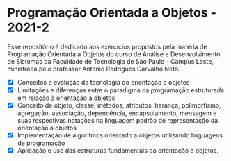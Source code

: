 # Programação Orientada a Objetos - 2021-2

Esse repositório é dedicado aos exercícios propostos pela matéria de Programação Orientada a Objetos do curso de Análise e Desenvolvimento de Sistemas da Faculdade de Tecnologia de São Paulo - Campus Leste, ministrada pelo professor Antonio Rodrigues Carvalho Neto.

 - [x] Conceitos e evolução da tecnologia de orientação a objetos
 - [x] Limitações e diferenças entre o paradigma da programação estruturada em relação à orientação a objetos
 - [x] Conceito de objeto, classe, métodos, atributos, herança, polimorfismo, agregação, associação, dependência, encapsulamento, mensagem e suas respectivas notações na linguagem padrão de representação da orientação a objetos
 - [x] Implementação de algoritmos orientado a objetos utilizando linguagens de programação
 - [x] Aplicação e uso das estruturas fundamentais da orientação a objetos.

